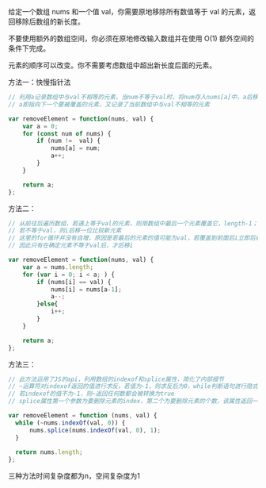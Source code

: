 给定一个数组 nums 和一个值 val，你需要原地移除所有数值等于 val 的元素，返回移除后数组的新长度。

不要使用额外的数组空间，你必须在原地修改输入数组并在使用 O(1) 额外空间的条件下完成。

元素的顺序可以改变。你不需要考虑数组中超出新长度后面的元素。


方法一：快慢指针法

```javascript
// 利用a记录数组中与val不相等的元素，当num不等于val时，将num存入nums[a]中，a后移一位；否则num往后遍历
// a即指向下一个要被覆盖的元素，又记录了当前数组中与val不相等的元素

var removeElement = function(nums, val) {
    var a = 0;
    for (const num of nums) {
        if (num !=  val) {
            nums[a] = num;
            a++;
        }
    }

    return a;
};
```

方法二：

```javascript
// 从前往后遍历数组，若遇上等于val的元素，则用数组中最后一个元素覆盖它，length-1；
// 若不等于val，则i后移一位比较新元素
// 这里的for循环并没有自增，原因是若最后的元素的值可能为val，若覆盖到前面后i立即后移的话会漏掉该元素
// 因此只有在确定元素不等于val后，才后移i

var removeElement = function(nums, val) {
    var a = nums.length;
    for (var i = 0; i < a; ) {
        if (nums[i] == val) {
            nums[i] = nums[a-1];
            a--;
        }else{
            i++;
        }
    }

    return a;
};
```

方法三：

```javascript
// 此方法运用了JS的api，利用数组的indexof和splice属性，简化了内部细节
// ~运算符对indexof返回的值进行求反，若值为-1，则求反后为0，while判断语句进行隐式转换，0转化为false，因此条件不会执行
// 若indexof的值不为-1，则~返回任何数都会被转换为true
// splice属性第一个参数为要删除元素的index，第二个为要删除元素的个数，该属性返回一个新的数组

var removeElement = function (nums, val) {
  while (~nums.indexOf(val, 0)) { 
      nums.splice(nums.indexOf(val, 0), 1); 
  }
  
  return nums.length;
};
```

三种方法时间复杂度都为n，空间复杂度为1